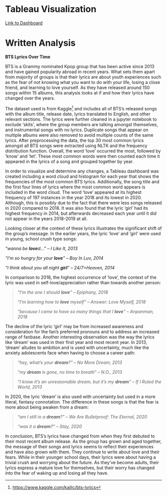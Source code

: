 # Tableau Visualization

[Link to Dashboard](https://public.tableau.com/app/profile/gabrielle.gaddi/viz/BTSlyricsovertime/Dashboard1)

# Written Analysis

**BTS Lyrics Over Time**

BTS is a Grammy nominated Kpop group that has been active since 2013 and have gained popularity abroad in recent years.  What sets them apart from majority of groups is that their lyrics are about youth experiences such as the fear of not knowing what you want to do with your life, losing a close friend, and learning to love yourself.  As they have released around 150 songs within 15 albums, this analysis looks at if and how their lyrics have changed over the years.

The dataset used is from Kaggle[^1] and includes all of BTS’s released songs with the album title, release date, lyrics translated to English, and other relevant sections.  The lyrics were further cleaned in a jupyter notebook to exclude ‘skits’, where the group members are talking amongst themselves, and instrumental songs with no lyrics.  Duplicate songs that appear on multiple albums were also removed to avoid multiple counts of the same lyrics.  After preprocessing the data, the top 30 most common lyrics amongst all BTS songs were extracted using NLTK and the frequency distribution function.  Overall, the word ‘love’ occurred the most, followed by ‘know’ and ‘let’. These most common words were then counted each time it appeared in the lyrics of a song and grouped together by year.

In order to visualize and determine any changes, a Tableau dashboard was created including a word cloud and histogram for each year that shows the frequencies of the most common BTS lyrics.  Additionally, the song title and the first four lines of lyrics where the most common word appears is included in the word cloud.  The word ‘love’ appeared at its highest frequency of 197 instances in the year 2018 and its lowest in 2020.  Although, this is possibly due to the fact that there were less songs released in 2020 compared to 2018.  It was also found that the lyric ‘girl’ had its highest frequency in 2014, but afterwards decreased each year until it did not appear in the years 2018-2019 at all.

Looking closer at the context of these lyrics illustrates the significant shift of the group’s message.  In the earlier years, the lyric ‘love’ and ‘girl’ were used in young, school crush type songs:

*“wanna be **love**d…” – I Like It, 2013*

*“I’m so hungry for your **love**” – Boy In Luv, 2014*

*“I think about you all night **girl**” – 24/7=Heaven, 2014*

In comparison to 2018, the highest occurrence of ‘love’, the context of the lyric was used in self-love/appreciation rather than towards another person:

> *“I’m the one I should **love**” – Epiphany, 2018*
>
> *“I’m learning how to **love** myself” – Answer: Love Myself, 2018*
> 
> *“because I came to have so many things that I **love**” – Anpanman, 2018*

The decline of the lyric ‘girl’ may be from increased awareness and consideration for the fan’s preferred pronouns and to address an increased range of fanbase.  Another interesting observation was the way the lyrics like ‘dream’ was used in their first year and most recent year.  In 2013, ‘dream’ alludes to ambition and is used with uncertainty, much like the anxiety adolescents face when having to choose a career path:

> *“hey, what’s your **dream**?” – No More Dream, 2013*
> 
>*“my **dream** is gone, no time to breath” – N.O., 2013*
>
>*“I know it’s an unreasonable dream, but it’s my **dream**” – If I Ruled the World, 2013*

In 2020, the lyric ‘dream’ is also used with uncertainty but used in a more literal, fantasy connotation.  The difference in these songs is that the fear is more about being awaken from a dream:

>*“am I still in a **dream**?” – We Are Bulletproof: The Eternal, 2020*
>
>*“was it a **dream**?” – Stay, 2020*

In conclusion, BTS’s lyrics have changed from when they first debuted to their most recent album release.  As the group has grown and aged together, the message of their songs and lyrics seems to  reflect their experiences and have also grown with them.  They continue to write about love and their fears. While in their younger school days, their lyrics were about having a trivial crush and worrying about the future.  As they’ve become adults, their lyrics express a mature love for themselves, but their worry has changed into the fear of waking up and losing all they have.

[^1]: https://www.kaggle.com/kailic/bts-lyrics



